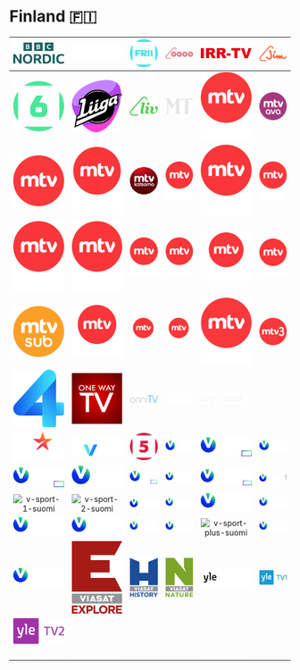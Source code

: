 # Finland 🇫🇮

| ![bbc-nordic] | ![deed] | ![frii] | ![hero] | ![irr-tv] | ![jim] |
|:---:|:---:|:---:|:---:|:---:|:---:|
| ![kutonen] | ![liiga] | ![liv] | ![mt] | ![mtv-aitio] | ![mtv-ava] |
| ![mtv] | ![mtv-juniori] | ![mtv-katsomo] | ![mtv-liiga-1] | ![mtv-liiga-2] | ![mtv-liiga-3] |
| ![mtv-liiga-4] | ![mtv-liiga-5] | ![mtv-liiga-6] | ![mtv-liiga-7] | ![mtv-liiga-uhd] | ![mtv-max] |
| ![mtv-sub] | ![mtv-urheilu-1] | ![mtv-urheilu-2] | ![mtv-urheilu-3] | ![mtv-viihde] | ![mtv3] |
| ![nelonen] | ![one-way-tv] | ![onni-tv] | ![sf-kanalen] | ![sky-showtime-1] | ![sky-showtime-2] |
| ![star-channel] | ![tapahtuma-tv-eveo] | ![tv5] | ![v-film-action] | ![v-film-action-hd] | ![v-film-family] |
| ![v-film-family-hd] | ![v-film-hits] | ![v-film-hits-hd] | ![v-film-premiere] | ![v-film-premiere-hd] | ![v-sport-1] |
| ![v-sport-1-suomi] | ![v-sport-2-suomi] | ![v-sport] | ![v-sport-football] | ![v-sport-golf] | ![v-sport-live-1] |
| ![v-sport-live-2] | ![v-sport-live-3] | ![v-sport-live-4] | ![v-sport-live-5] | ![v-sport-plus-suomi] | ![v-sport-premium] |
| ![v-sport-vinter] | ![viasat-explore] | ![viasat-history] | ![viasat-nature] | ![yle-teema-fem] | ![yle-tv1] |
| ![yle-tv2] | ![space] | ![space] | ![space] | ![space] | ![space] |
| ![space] | ![space] | ![space] | ![space] | ![space] | ![space] |


[bbc-nordic]:bbc-nordic-fi.png
[deed]:deed-fi.png
[frii]:frii-fi.png
[hero]:hero-fi.png
[irr-tv]:irr-tv-fi.png
[jim]:jim-fi.png
[kutonen]:kutonen-fi.png
[liiga]:liiga-fi.png
[liv]:liv-fi.png
[mt]:mt-fi.png
[mtv-aitio]:mtv-aitio-fi.png
[mtv-ava]:mtv-ava-fi.png
[mtv]:mtv-fi.png
[mtv-juniori]:mtv-juniori-fi.png
[mtv-katsomo]:mtv-katsomo-fi.png
[mtv-liiga-1]:mtv-liiga-1-fi.png
[mtv-liiga-2]:mtv-liiga-2-fi.png
[mtv-liiga-3]:mtv-liiga-3-fi.png
[mtv-liiga-4]:mtv-liiga-4-fi.png
[mtv-liiga-5]:mtv-liiga-5-fi.png
[mtv-liiga-6]:mtv-liiga-6-fi.png
[mtv-liiga-7]:mtv-liiga-7-fi.png
[mtv-liiga-uhd]:mtv-liiga-uhd-fi.png
[mtv-max]:mtv-max-fi.png
[mtv-sub]:mtv-sub-fi.png
[mtv-urheilu-1]:mtv-urheilu-1-fi.png
[mtv-urheilu-2]:mtv-urheilu-2-fi.png
[mtv-urheilu-3]:mtv-urheilu-3-fi.png
[mtv-viihde]:mtv-viihde-fi.png
[mtv3]:mtv3-fi.png
[nelonen]:nelonen-fi.png
[one-way-tv]:one-way-tv-fi.png
[onni-tv]:onni-tv-fi.png
[sf-kanalen]:sf-kanalen-fi.png
[sky-showtime-1]:sky-showtime-1-fi.png
[sky-showtime-2]:sky-showtime-2-fi.png
[star-channel]:star-channel-fi.png
[tapahtuma-tv-eveo]:tapahtuma-tv-eveo-fi.png
[tv5]:tv5-fi.png
[v-film-action]:v-film-action-fi.png
[v-film-action-hd]:v-film-action-hd-fi.png
[v-film-family]:v-film-family-fi.png
[v-film-family-hd]:v-film-family-hd-fi.png
[v-film-hits]:v-film-hits-fi.png
[v-film-hits-hd]:v-film-hits-hd-fi.png
[v-film-premiere]:v-film-premiere-fi.png
[v-film-premiere-hd]:v-film-premiere-hd-fi.png
[v-sport-1]:v-sport-1-fi.png
[v-sport-1-suomi]:v-sport-1-suomi-fi.png
[v-sport-2-suomi]:v-sport-2-suomi-fi.png
[v-sport]:v-sport-fi.png
[v-sport-football]:v-sport-football-fi.png
[v-sport-golf]:v-sport-golf-fi.png
[v-sport-live-1]:v-sport-live-1-fi.png
[v-sport-live-2]:v-sport-live-2-fi.png
[v-sport-live-3]:v-sport-live-3-fi.png
[v-sport-live-4]:v-sport-live-4-fi.png
[v-sport-live-5]:v-sport-live-5-fi.png
[v-sport-plus-suomi]:v-sport-plus-suomi-fi.png
[v-sport-premium]:v-sport-premium-fi.png
[v-sport-vinter]:v-sport-vinter-fi.png
[viasat-explore]:viasat-explore-fi.png
[viasat-history]:viasat-history-fi.png
[viasat-nature]:viasat-nature-fi.png
[yle-teema-fem]:yle-teema-fem-fi.png
[yle-tv1]:yle-tv1-fi.png
[yle-tv2]:yle-tv2-fi.png

[space]:../../../misc/space-1500.png "Space"

